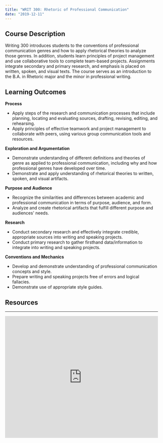 ```yaml
---
title: "WRIT 300: Rhetoric of Professional Communication"
date: "2019-12-11"
---
```


## Course Description

Writing 300 introduces students to the conventions of professional communication genres and how to apply rhetorical theories to analyze those genres. In addition, students learn principles of project management and use collaborative tools to complete team-based projects. Assignments integrate secondary and primary research, and emphasis is placed on written, spoken, and visual texts. The course serves as an introduction to the B.A. in Rhetoric major and the minor in professional writing.

## Learning Outcomes

**Process**

- Apply steps of the research and communication processes that include planning, locating and evaluating sources, drafting, revising, editing, and rehearsing. 
- Apply principles of effective teamwork and project management to collaborate with peers, using various group communication tools and resources.

**Exploration and Argumentation** 

- Demonstrate understanding of different definitions and theories of genre as applied to professional communication, including why and how professional genres have developed over time.
- Demonstrate and apply understanding of rhetorical theories to written, spoken, and visual artifacts.

**Purpose and Audience**

- Recognize the similarities and differences between academic and professional communication in terms of purpose, audience, and form.
- Analyze and create rhetorical artifacts that fulfill different purpose and audiences' needs.

**Research** 

- Conduct secondary research and effectively integrate credible, appropriate sources into writing and speaking projects.
- Conduct primary research to gather firsthand data/information to integrate into writing and speaking projects.

**Conventions and Mechanics**

- Develop and demonstrate understanding of professional communication concepts and style.
- Prepare writing and speaking projects free of errors and logical fallacies.
- Demonstrate use of appropriate style guides.

## Resources

* * *

<iframe src="https://olemiss.app.box.com/embed/s/wpaarq2p9bxqsycvx5bztyqfo6o32ekc?sortColumn=date&amp;view=list" width="100%" height="400" frameborder="0" allowfullscreen="allowfullscreen"></iframe>

